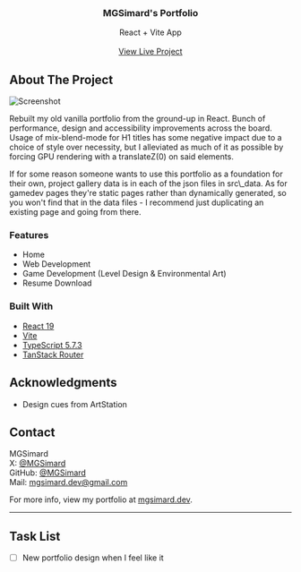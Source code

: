 <br/>
<div align="center">

<h3 align="center">MGSimard's Portfolio</h3>
<p align="center">
React + Vite App
<br/>
<br/>
<a href="https://mgsimard.dev/">View Live Project</a>
</p>
</div>

## About The Project

![Screenshot](https://i.imgur.com/LQ2s3qQ.jpeg)

Rebuilt my old vanilla portfolio from the ground-up in React. Bunch of performance, design and accessibility improvements across the board. Usage of mix-blend-mode for H1 titles has some negative impact due to a choice of style over necessity, but I alleviated as much of it as possible by forcing GPU rendering with a translateZ(0) on said elements.

If for some reason someone wants to use this portfolio as a foundation for their own, project gallery data is in each of the json files in src\\\_data. As for gamedev pages they're static pages rather than dynamically generated, so you won't find that in the data files - I recommend just duplicating an existing page and going from there.

### Features

- Home
- Web Development
- Game Development (Level Design & Environmental Art)
- Resume Download

### Built With

- [React 19](https://react.dev/)
- [Vite](https://vite.dev/)
- [TypeScript 5.7.3](https://www.typescriptlang.org/)
- [TanStack Router](https://tanstack.com/router/latest/)

## Acknowledgments

- Design cues from ArtStation

## Contact

MGSimard  
X: [@MGSimard](https://x.com/MGSimard)  
GitHub: [@MGSimard](https://github.com/MGSimard)  
Mail: [mgsimard.dev@gmail.com](mailto:mgsimard.dev@gmail.com)

For more info, view my portfolio at [mgsimard.dev](https://mgsimard.dev).

---

## Task List

- [ ] New portfolio design when I feel like it
